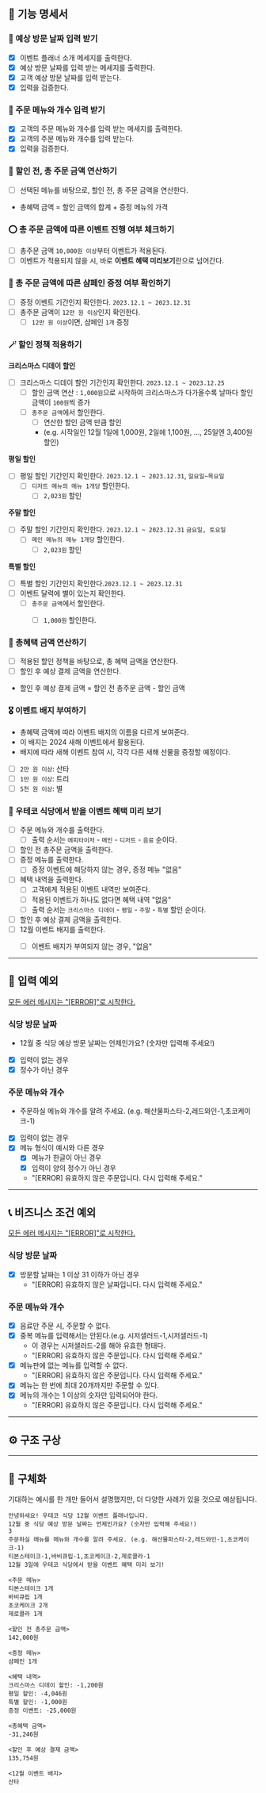 ## 📌 기능 명세서

### 📝 예상 방문 날짜 입력 받기
- [x] 이벤트 플래너 소개 메세지를 출력한다.
- [x] 예상 방문 날짜를 입력 받는 메세지를 출력한다.
- [x] 고객 예상 방문 날짜를 입력 받는다.
- [x] 입력을 검증한다.

### 📝 주문 메뉴와 개수 입력 받기
- [x] 고객의 주문 메뉴와 개수를 입력 받는 메세지를 출력한다.
- [x] 고객의 주문 메뉴와 개수를 입력 받는다.
- [x] 입력을 검증한다.

### 🔢 할인 전, 총 주문 금액 연산하기
- [ ] 선택된 메뉴를 바탕으로, 할인 전, 총 주문 금액을 연산한다.
- 총혜택 금액 = 할인 금액의 합계 + 증정 메뉴의 가격

### ⭕ 총 주문 금액에 따른 이벤트 진행 여부 체크하기
- [ ] 총주문 금액 `10,000원 이상`부터 이벤트가 적용된다.
- [ ] 이벤트가 적용되지 않을 시, 바로 **이벤트 혜택 미리보기**란으로 넘어간다.

### 🎁 총 주문 금액에 따른 샴페인 증정 여부 확인하기
- [ ] 증정 이벤트 기간인지 확인한다. `2023.12.1 ~ 2023.12.31`
- [ ] 총주문 금액이 `12만 원 이상`인지 확인한다.
  - [ ] `12만 원 이상`이면, 샴페인 `1개` 증정

### 🪄 할인 정책 적용하기

**크리스마스 디데이 할인**
- [ ] 크리스마스 디데이 할인 기간인지 확인한다. `2023.12.1 ~ 2023.12.25`
  - [ ] 할인 금액 연산 : `1,000원`으로 시작하여 크리스마스가 다가올수록 날마다 할인 금액이 `100원`씩 증가
  - [ ] `총주문 금액`에서 할인한다. 
    - [ ] 연산한 할인 금액 만큼 할인
    - (e.g. 시작일인 12월 1일에 1,000원, 2일에 1,100원, ..., 25일엔 3,400원 할인)

**평일 할인**
- [ ] 평일 할인 기간인지 확인한다. `2023.12.1 ~ 2023.12.31`, `일요일~목요일`
  - [ ] `디저트 메뉴의 메뉴 1개당` 할인한다.
    - [ ] `2,023원` 할인

**주말 할인**
- [ ] 주말 할인 기간인지 확인한다. `2023.12.1 ~ 2023.12.31` `금요일, 토요일`
  - [ ] `메인 메뉴의 메뉴 1개당` 할인한다.
    - [ ] `2,023원` 할인

**특별 할인**
- [ ] 특별 할인 기간인지 확인한다.`2023.12.1 ~ 2023.12.31`
- [ ] 이벤트 달력에 별이 있는지 확인한다.
  - [ ] `총주문 금액`에서 할인한다.
    - [ ] `1,000원` 할인한다.


### 🔢 총혜택 금액 연산하기
- [ ] 적용된 할인 정책을 바탕으로, 총 혜택 금액을 연산한다.
- [ ] 할인 후 예상 결제 금액을 연산한다.
- 할인 후 예상 결제 금액 = 할인 전 총주문 금액 - 할인 금액


### 🎖️ 이벤트 배지 부여하기
- 총혜택 금액에 따라 이벤트 배지의 이름을 다르게 보여준다.
- 이 배지는 2024 새해 이벤트에서 활용된다. 
- 배지에 따라 새해 이벤트 참여 시, 각각 다른 새해 선물을 증정할 예정이다.
- [ ] `2만 원 이상`: 산타
- [ ] `1만 원 이상`: 트리
- [ ] `5천 원 이상`: 별

### 🧾 우테코 식당에서 받을 이벤트 혜택 미리 보기
- [ ] 주문 메뉴와 개수를 출력한다.
  - [ ] 출력 순서는 `에피타이저` - `메인` - `디저트` - `음료` 순이다.
- [ ] 할인 전 총주문 금액을 출력한다.
- [ ] 증정 메뉴를 출력한다.
  - [ ] 증정 이벤트에 해당하지 않는 경우, 증정 메뉴 "없음"
- [ ] 혜택 내역을 출력한다.
  - [ ] 고객에게 적용된 이벤트 내역만 보여준다.
  - [ ] 적용된 이벤트가 하나도 없다면 혜택 내역 "없음"
  - [ ] 출력 순서는 `크리스마스 디데이` - `평일` - `주말` - `특별` 할인 순이다.
- [ ] 할인 후 예상 결제 금액을 출력한다.
- [ ] 12월 이벤트 배지를 출력한다.
  - [ ] 이벤트 배지가 부여되지 않는 경우, "없음"


---

## 🔮 입력 예외

<U>모든 에러 메시지는 "[ERROR]"로 시작한다.</U>
### 식당 방문 날짜
- 12월 중 식당 예상 방문 날짜는 언제인가요? (숫자만 입력해 주세요!)
- [x] 입력이 없는 경우
- [x] 정수가 아닌 경우

### 주문 메뉴와 개수
- 주문하실 메뉴와 개수를 알려 주세요. (e.g. 해산물파스타-2,레드와인-1,초코케이크-1)
- [x] 입력이 없는 경우
- [x] 메뉴 형식이 예시와 다른 경우
  - [x] 메뉴가 한글이 아닌 경우
  - [x] 입력이 양의 정수가 아닌 경우
  - "[ERROR] 유효하지 않은 주문입니다. 다시 입력해 주세요."

---

## 📞 비즈니스 조건 예외

<U>모든 에러 메시지는 "[ERROR]"로 시작한다.</U>
### 식당 방문 날짜
- [x] 방문할 날짜는 1 이상 31 이하가 아닌 경우
  - "[ERROR] 유효하지 않은 날짜입니다. 다시 입력해 주세요."

### 주문 메뉴와 개수
- [x] 음료만 주문 시, 주문할 수 없다.
- [x] 중복 메뉴를 입력해서는 안된다.(e.g. 시저샐러드-1,시저샐러드-1)
  - 이 경우는 시저샐러드-2를 해야 유효한 형태다.
  - "[ERROR] 유효하지 않은 주문입니다. 다시 입력해 주세요."
- [x] 메뉴판에 없는 메뉴를 입력할 수 없다.
  - "[ERROR] 유효하지 않은 주문입니다. 다시 입력해 주세요."
- [x] 메뉴는 한 번에 최대 20개까지만 주문할 수 있다.
- [x] 메뉴의 개수는 1 이상의 숫자만 입력되어야 한다.
  - "[ERROR] 유효하지 않은 주문입니다. 다시 입력해 주세요."


---

## ⚙️ 구조 구상


---

## 🔎 구체화
기대하는 예시를 한 개만 들어서 설명했지만, 더 다양한 사례가 있을 것으로 예상됩니다.

```
안녕하세요! 우테코 식당 12월 이벤트 플래너입니다.
12월 중 식당 예상 방문 날짜는 언제인가요? (숫자만 입력해 주세요!)
3
주문하실 메뉴를 메뉴와 개수를 알려 주세요. (e.g. 해산물파스타-2,레드와인-1,초코케이크-1)
티본스테이크-1,바비큐립-1,초코케이크-2,제로콜라-1
12월 3일에 우테코 식당에서 받을 이벤트 혜택 미리 보기!
 
<주문 메뉴>
티본스테이크 1개
바비큐립 1개
초코케이크 2개
제로콜라 1개
 
<할인 전 총주문 금액>
142,000원
 
<증정 메뉴>
샴페인 1개
 
<혜택 내역>
크리스마스 디데이 할인: -1,200원
평일 할인: -4,046원
특별 할인: -1,000원
증정 이벤트: -25,000원
 
<총혜택 금액>
-31,246원
 
<할인 후 예상 결제 금액>
135,754원
 
<12월 이벤트 배지>
산타
```


